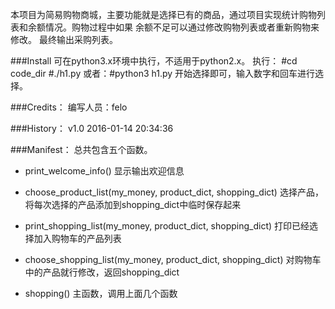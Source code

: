 本项目为简易购物商城，主要功能就是选择已有的商品，通过项目实现统计购物列表和余额情况。购物过程中如果
余额不足可以通过修改购物列表或者重新购物来修改。
最终输出采购列表。

###Install
可在python3.x环境中执行，不适用于python2.x。
执行：
\#cd code_dir
\#./h1.py 或者：#python3 h1.py
开始选择即可，输入数字和回车进行选择。

###Credits：
编写人员：felo

###History：
v1.0  2016-01-14 20:34:36

###Manifest：
总共包含五个函数。

- print_welcome_info()
    显示输出欢迎信息

- choose_product_list(my_money, product_dict, shopping_dict)
    选择产品，将每次选择的产品添加到shopping_dict中临时保存起来

- print_shopping_list(my_money, product_dict, shopping_dict)
    打印已经选择加入购物车的产品列表

- choose_shopping_list(my_money, product_dict, shopping_dict)
    对购物车中的产品就行修改，返回shopping_dict

- shopping()
    主函数，调用上面几个函数
